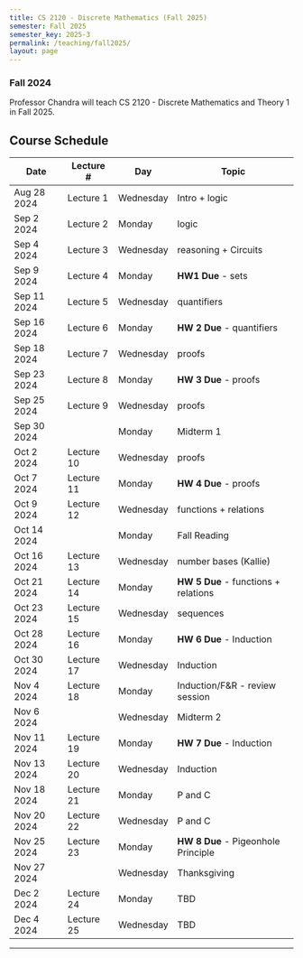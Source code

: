 ```yaml
---
title: CS 2120 - Discrete Mathematics (Fall 2025)
semester: Fall 2025
semester_key: 2025-3
permalink: /teaching/fall2025/
layout: page
---
```


### Fall 2024
Professor Chandra will teach CS 2120 - Discrete Mathematics and Theory 1 in Fall 2025.

## Course Schedule

| Date       | Lecture #  | Day         | Topic                              |
|------------|------------|-------------|------------------------------------|
| Aug 28 2024 | Lecture 1  | Wednesday   | Intro + logic                      |
| Sep 2 2024  | Lecture 2  | Monday      | logic                              |
| Sep 4 2024  | Lecture 3  | Wednesday   | reasoning + Circuits               |
| Sep 9 2024  | Lecture 4  | Monday      | **HW1 Due** - sets                 |
| Sep 11 2024 | Lecture 5  | Wednesday   | quantifiers                        |
| Sep 16 2024 | Lecture 6  | Monday      | **HW 2 Due** - quantifiers         |
| Sep 18 2024 | Lecture 7  | Wednesday   | proofs                             |
| Sep 23 2024 | Lecture 8  | Monday      | **HW 3 Due** - proofs              |
| Sep 25 2024 | Lecture 9  | Wednesday   | proofs                             |
| Sep 30 2024 |            | Monday      | Midterm 1                          |
| Oct 2 2024  | Lecture 10 | Wednesday   | proofs                             |
| Oct 7 2024  | Lecture 11 | Monday      | **HW 4 Due** - proofs              |
| Oct 9 2024  | Lecture 12 | Wednesday   | functions + relations              |
| Oct 14 2024 |            | Monday      | Fall Reading                       |
| Oct 16 2024 | Lecture 13 | Wednesday   | number bases (Kallie)              |
| Oct 21 2024 | Lecture 14 | Monday      | **HW 5 Due** - functions + relations |
| Oct 23 2024 | Lecture 15 | Wednesday   | sequences                          |
| Oct 28 2024 | Lecture 16 | Monday      | **HW 6 Due** - Induction           |
| Oct 30 2024 | Lecture 17 | Wednesday   | Induction                          |
| Nov 4 2024  | Lecture 18 | Monday      | Induction/F&R - review session     |
| Nov 6 2024  |            | Wednesday   | Midterm 2                          |
| Nov 11 2024 | Lecture 19 | Monday      | **HW 7 Due** - Induction           |
| Nov 13 2024 | Lecture 20 | Wednesday   | Induction                          |
| Nov 18 2024 | Lecture 21 | Monday      | P and C                            |
| Nov 20 2024 | Lecture 22 | Wednesday   | P and C                            |
| Nov 25 2024 | Lecture 23 | Monday      | **HW 8 Due** - Pigeonhole Principle |
| Nov 27 2024 |            | Wednesday   | Thanksgiving                       |
| Dec 2 2024  | Lecture 24 | Monday      | TBD                                |
| Dec 4 2024  | Lecture 25 | Wednesday   | TBD                                |

---

<!-- ### Upcoming lab meetings

Every Friday at 13:30 EST, we get together (mix of virtual and in person) for lab presentations (with food! sometimes).
On a rotating basis, each member of the lab speaks and teaches about something they know or shares their work. 
Anything, really. Relevant and interesting topics, good skills to know, nice Python packages,
neuroscientific princples, new findings and literature reviews... anything!

Get on the [listserv for announcements](https://groups.google.com/forum/#!forum/kording-lab-teachings)

### Spring 2024
{% raw %}
| Date | Name | Topic |
|------|------|-------|
| Jan 16 [Tues] | Konrad K | TBD |
| Jan 26 [Fri] | K-lab retreat | N/A |
| Feb 2 | Lab business | Discussion |
| Feb 9 |Joey R. | Conformal Prediction |
| Feb 16 | Alessandro Lamacchia | Servers! |
| Feb 23 | Reading club | Episodic Memory |
| Mar 1 | Lab 1-1s | do 'em |
| Mar 8 | Lab 1-1s | do 'em |
| Mar 15 | ... | ... |
| Mar 22 | Tony | "Modern" Causal Inference |
| Mar 29 | ... | ... |
| Apr 5 |Felipe P | sts experiments, tracking |
| Apr 12 | Joey | How to program a brain |
| Apr 19 | 
| Apr 26 | ... | ... |
| May 3 | ... | ... |
| May 10 | Ilenna Jones | 

{% endraw %}

{% assign reference_types = "scientists|students" | split: "|" %}

{% for type in reference_types %}

{% if type == 'scientists' %}
### **For scientists**
 {% elsif type == 'students' %}
### **For students, lab members**
{% endif %}

<div class="content list">
  {% for post in site.posts %}
    {% if post.categories contains type %}
    <div class="list-item">
      <p class="list-post-title">
        <a href="{{ site.baseurl }}{{ post.url }}">- {{ post.title }}</a>
      </p>
    </div>
    {% endif %}
  {% endfor %}
</div>

<hr>
{% endfor %}

### **Older Blog posts from the lab**

<div class="content list">
  {% for post in site.posts %}
    {% if post.categories contains 'blog' %}
    <div class="list-item">
      <p class="list-post-title">
        <a href="{{ site.baseurl }}{{ post.url }}">- {{ post.title }}</a> (<small>{{post.date | date: "%m/%d/%y" }}</small>)
      </p>
    </div>
    {% endif %}
  {% endfor %}
</div>

<hr> -->
